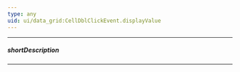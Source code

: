 ```yaml
---
type: any
uid: ui/data_grid:CellDblClickEvent.displayValue
---
```

---
##### shortDescription
<!-- Description goes here -->

---
<!-- Description goes here -->